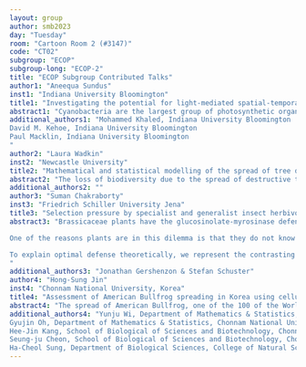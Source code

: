 ```yaml
---
layout: group
author: smb2023
day: "Tuesday"
room: "Cartoon Room 2 (#3147)"
code: "CT02"
subgroup: "ECOP"
subgroup-long: "ECOP-2"
title: "ECOP Subgroup Contributed Talks"
author1: "Aneequa Sundus"
inst1: "Indiana University Bloomington"
title1: "Investigating the potential for light-mediated spatial-temporal pattern formation in cyanobacteria mixed populations using agent-based modeling"
abstract1: "Cyanobacteria are the largest group of photosynthetic organisms on earth. They can survive in very severe conditions (e.g., in deep oceans and near poles) due to complex mechanisms that help them adapt to the specific light spectrum of their surroundings. They are evolved to adjust their metabolism and photosynthesis optimally to their environment. One such genetic switch found in cyanobacteria is the blue-green light switch: a simple system that is likely transferrable to other bacterial species. Thus, this switch has potential use in new regulatory systems for biotechnology and optogenetics. Additionally, cyanobacteria are phototrophs and are already being used to develop more sustainable biotechnology platforms. Characterizing and optimizing a highly responsive gene regulatory system that works efficiently in individuals and populations of cyanobacteria will help to advance their usefulness in biotechnology and in the production of biofuels. We developed an agent-based model of cyanobacteria mixed populations using PhysiCell, an open source physics-based modeling software. We explored the potential of combining opto-genetic and diffusible chemical controls to guide novel spatiotemporal pattern formation. We experimented with different blue-green light spectrums along with population density and cell motility parameters to probe this system for light mediated spatial pattern formation."
additional_authors1: "Mohammed Khaled, Indiana University Bloomington
David M. Kehoe, Indiana University Bloomington
Paul Macklin, Indiana University Bloomington
"
author2: "Laura Wadkin"
inst2: "Newcastle University"
title2: "Mathematical and statistical modelling of the spread of tree diseases and invasive pests through forest environments"
abstract2: "The loss of biodiversity due to the spread of destructive tree diseases and invasive pests within forests across the world is having an enormous environmental, economic, and social impact. Enhancing biosecurity is a key priority, through the control of existing diseases and pests, and by building forest resilience against new ones. Thus, we are working in collaboration with multiple forestry partners to develop mathematical models to deepen our understanding of the fundamental behaviours of key pests and pathogens, act as predictive tools for forecasting, and to explore different control strategies. Broadly, we use a combination of partial differential equations, agent-based modelling, and statistical inference techniques. This talk will present an overview of the collaborative work to date, including a case study example of the oak processionary moth infestation in London."
additional_authors2: ""
author3: "Suman Chakraborty"
inst3: "Friedrich Schiller University Jena"
title3: "Selection pressure by specialist and generalist insect herbivores leads to optimal constitutive plant defense. A mathematical model"
abstract3: "Brassicaceae plants have the glucosinolate-myrosinase defense system, jointly active against herbivory. Glucosinolates (GLS) are hydrolyzed by myrosinase to produce isothiocyanates as soon as herbivory begins. Isothiocyanates exert detrimental effects on the feeding insects. However, constitutive GLS defense is observed to occur at levels that do not deter all insects from feeding. That prompts the question of why Brassicaceae plants have not evolved a high constitutive defense. The answer may lie in the contrasting relationship between plant defense and host plant preference of specialist and generalist herbivores.

One of the reasons plants are in this dilemma is that they do not know what kind of herbivore will attack them in any given year, and thus have to be prepared for different possibilities. GLS content increases the susceptibility to specialist insects because these are attracted to plants with a high GLS content and are capable of coping with the toxin. In contrast, generalists are deterred by the plant GLS. Although GLS can attract the natural enemies (predators and parasitoids) of these herbivores, enemies can reduce herbivore pressure to some extent only. So, plants can be overrun by specialists if GLS content is too high, whereas generalists can invade the plants if it is too low. Therefore, an optimal constitutive plant defense can minimize the overall herbivore pressure.

To explain optimal defense theoretically, we represent the contrasting host selection behavior of insect herbivores and, in addition, the emergence of their natural enemies by a non-autonomous ordinary differential equation model, where the independent variable is the plant GLS concentration. From the model, we quantify the optimal amount of GLS, which minimizes the total herbivore (specialists and generalists) pressure. That quite successfully explains the evolution of constitutive defense in plants from the perspective of optimality theory.
"
additional_authors3: "Jonathan Gershenzon & Stefan Schuster"
author4: "Hong-Sung Jin"
inst4: "Chonnam National University, Korea"
title4: "Assessment of American Bullfrog spreading in Korea using cellular automata learning"
abstract4: "The spread of American Bullfrog, one of the 100 of the World’s Worst Invasive Alien Species, has a great impact on the surrounding ecosystem, so it will be very important to find out the possibility of spread by region. We assess whether bullfrogs will continue to spread, stop spreading and maintain populations, or become extinct 60 years after their introduction to Korea. This study is based on the results of national surveys that observed the distribution. The entire data is divided into 25 regional clusters using the Hierarchical clustering method, and the degree of spread is predicted by CNN(Convolution Neural Network) method which trains and learns the rules of ECA(elementary cellular automata) that determine evolution of the clusters. We predict the probabilities of the ECA rules for each cluster. The mean value of the population according to the predicted rules is defined as the spreading intensity and evaluated, which is multiplied by the habitat suitability to get an assessment of bullfrog spreading. Habitat suitability is obtained using Maxent."
additional_authors4: "Yunju Wi, Department of Mathematics & Statistics, Chonnam National University ;
Gyujin Oh, Department of Mathematics & Statistics, Chonnam National University ;
Hee-Jin Kang, School of Biological of Sciences and Biotechnology, Chonnam National University ;
Seung-ju Cheon, School of Biological of Sciences and Biotechnology, Chonnam National University;
Ha-Cheol Sung, Department of Biological Sciences, College of Natural Sciences, Chonnam National University"
---
```

